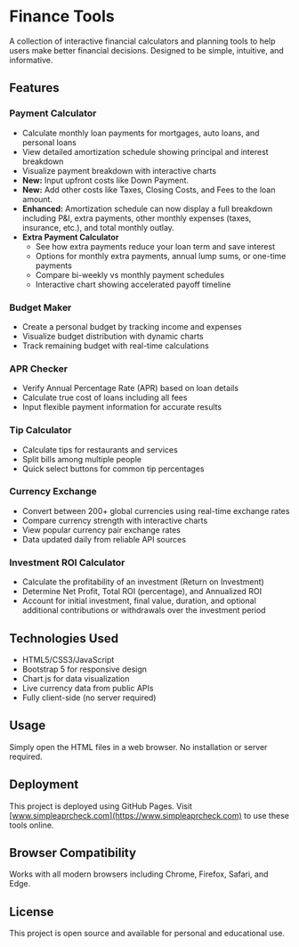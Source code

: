 # Finance Tools

A collection of interactive financial calculators and planning tools to help users make better financial decisions. Designed to be simple, intuitive, and informative.

## Features

### Payment Calculator
- Calculate monthly loan payments for mortgages, auto loans, and personal loans
- View detailed amortization schedule showing principal and interest breakdown
- Visualize payment breakdown with interactive charts
- **New:** Input upfront costs like Down Payment.
- **New:** Add other costs like Taxes, Closing Costs, and Fees to the loan amount.
- **Enhanced:** Amortization schedule can now display a full breakdown including P&I, extra payments, other monthly expenses (taxes, insurance, etc.), and total monthly outlay.
- **Extra Payment Calculator**
  - See how extra payments reduce your loan term and save interest
  - Options for monthly extra payments, annual lump sums, or one-time payments
  - Compare bi-weekly vs monthly payment schedules
  - Interactive chart showing accelerated payoff timeline

### Budget Maker
- Create a personal budget by tracking income and expenses
- Visualize budget distribution with dynamic charts
- Track remaining budget with real-time calculations

### APR Checker
- Verify Annual Percentage Rate (APR) based on loan details
- Calculate true cost of loans including all fees
- Input flexible payment information for accurate results

### Tip Calculator
- Calculate tips for restaurants and services
- Split bills among multiple people
- Quick select buttons for common tip percentages

### Currency Exchange
- Convert between 200+ global currencies using real-time exchange rates
- Compare currency strength with interactive charts
- View popular currency pair exchange rates
- Data updated daily from reliable API sources

### Investment ROI Calculator
- Calculate the profitability of an investment (Return on Investment)
- Determine Net Profit, Total ROI (percentage), and Annualized ROI
- Account for initial investment, final value, duration, and optional additional contributions or withdrawals over the investment period

## Technologies Used
- HTML5/CSS3/JavaScript
- Bootstrap 5 for responsive design
- Chart.js for data visualization
- Live currency data from public APIs
- Fully client-side (no server required)

## Usage
Simply open the HTML files in a web browser. No installation or server required.

## Deployment
This project is deployed using GitHub Pages. Visit [www.simpleaprcheck.com](https://www.simpleaprcheck.com) to use these tools online.

## Browser Compatibility
Works with all modern browsers including Chrome, Firefox, Safari, and Edge.

## License
This project is open source and available for personal and educational use. 